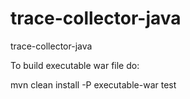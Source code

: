 trace-collector-java
====================

trace-collector-java

To build executable war file do:

mvn clean install -P executable-war
 test